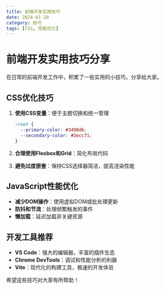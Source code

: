 ```yaml
---
title: 前端开发实用技巧
date: 2024-01-20
category: 技巧
tags: [CSS, 性能优化]
---
```


# 前端开发实用技巧分享

在日常的前端开发工作中，积累了一些实用的小技巧，分享给大家。

## CSS优化技巧

1. **使用CSS变量**：便于主题切换和统一管理
   ```css
   :root {
     --primary-color: #3498db;
     --secondary-color: #2ecc71;
   }
   ```

2. **合理使用Flexbox和Grid**：简化布局代码

3. **避免过度嵌套**：保持CSS选择器简洁，提高渲染性能

## JavaScript性能优化

- **减少DOM操作**：使用虚拟DOM或批处理更新
- **防抖和节流**：处理频繁触发的事件
- **懒加载**：延迟加载非关键资源

## 开发工具推荐

- **VS Code**：强大的编辑器，丰富的插件生态
- **Chrome DevTools**：调试和性能分析的利器
- **Vite**：现代化的构建工具，极速的开发体验

希望这些技巧对大家有所帮助！